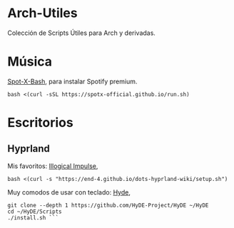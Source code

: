 # Arch-Utiles
Colección de Scripts Útiles para Arch y derivadas.

# Música
[Spot-X-Bash](https://github.com/SpotX-Official/SpotX-Bash), para instalar Spotify premium.

``` bash <(curl -sSL https://spotx-official.github.io/run.sh) ``` 

# Escritorios 
## Hyprland
Mis favoritos: [Illogical Impulse](https://github.com/end-4/dots-hyprland), 

``` bash <(curl -s "https://end-4.github.io/dots-hyprland-wiki/setup.sh") ```

Muy comodos de usar con teclado: [Hyde](https://github.com/Hyde-project/hyde), 

 ``` pacman -S --needed git base-devel
git clone --depth 1 https://github.com/HyDE-Project/HyDE ~/HyDE
cd ~/HyDE/Scripts
./install.sh ```


